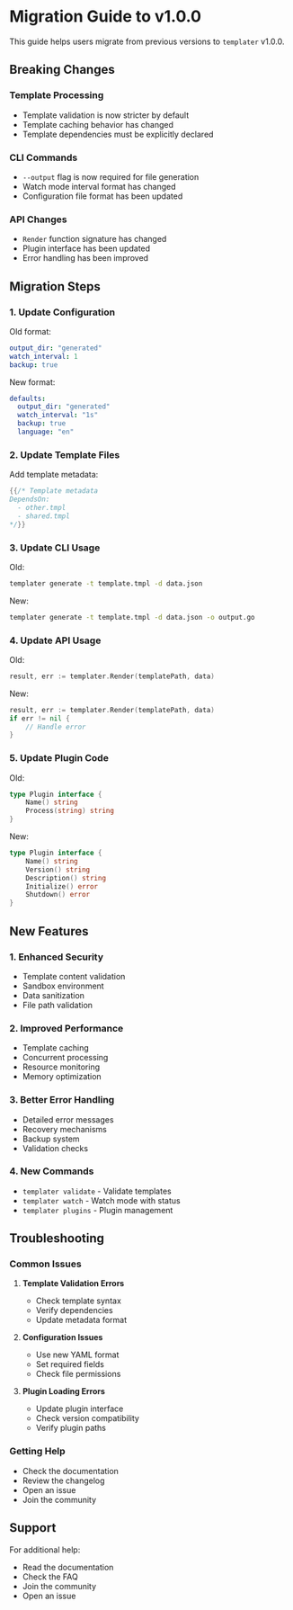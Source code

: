 # Migration Guide to v1.0.0

This guide helps users migrate from previous versions to `templater` v1.0.0.

## Breaking Changes

### Template Processing
- Template validation is now stricter by default
- Template caching behavior has changed
- Template dependencies must be explicitly declared

### CLI Commands
- `--output` flag is now required for file generation
- Watch mode interval format has changed
- Configuration file format has been updated

### API Changes
- `Render` function signature has changed
- Plugin interface has been updated
- Error handling has been improved

## Migration Steps

### 1. Update Configuration

Old format:
```yaml
output_dir: "generated"
watch_interval: 1
backup: true
```

New format:
```yaml
defaults:
  output_dir: "generated"
  watch_interval: "1s"
  backup: true
  language: "en"
```

### 2. Update Template Files

Add template metadata:
```go
{{/* Template metadata
DependsOn:
  - other.tmpl
  - shared.tmpl
*/}}
```

### 3. Update CLI Usage

Old:
```bash
templater generate -t template.tmpl -d data.json
```

New:
```bash
templater generate -t template.tmpl -d data.json -o output.go
```

### 4. Update API Usage

Old:
```go
result, err := templater.Render(templatePath, data)
```

New:
```go
result, err := templater.Render(templatePath, data)
if err != nil {
    // Handle error
}
```

### 5. Update Plugin Code

Old:
```go
type Plugin interface {
    Name() string
    Process(string) string
}
```

New:
```go
type Plugin interface {
    Name() string
    Version() string
    Description() string
    Initialize() error
    Shutdown() error
}
```

## New Features

### 1. Enhanced Security
- Template content validation
- Sandbox environment
- Data sanitization
- File path validation

### 2. Improved Performance
- Template caching
- Concurrent processing
- Resource monitoring
- Memory optimization

### 3. Better Error Handling
- Detailed error messages
- Recovery mechanisms
- Backup system
- Validation checks

### 4. New Commands
- `templater validate` - Validate templates
- `templater watch` - Watch mode with status
- `templater plugins` - Plugin management

## Troubleshooting

### Common Issues

1. **Template Validation Errors**
   - Check template syntax
   - Verify dependencies
   - Update metadata format

2. **Configuration Issues**
   - Use new YAML format
   - Set required fields
   - Check file permissions

3. **Plugin Loading Errors**
   - Update plugin interface
   - Check version compatibility
   - Verify plugin paths

### Getting Help

- Check the documentation
- Review the changelog
- Open an issue
- Join the community

## Support

For additional help:
- Read the documentation
- Check the FAQ
- Join the community
- Open an issue 